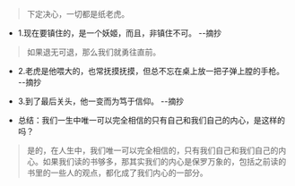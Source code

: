 >下定决心，一切都是纸老虎。

- 1.现在要镇住的，是一个妖姬，而且，非镇住不可。 --摘抄

>如果退无可退，那么我们就勇往直前。

- 2.老虎是他喂大的，也常抚摸抚摸，但总不忘在桌上放一把子弹上膛的手枪。 --摘抄

- 3.到了最后关头，他一变而为笃于信仰。 --摘抄

- 总结：我们一生中唯一可以完全相信的只有自己和我们自己的内心，是这样的吗？

>是的，在人生中，我们唯一可以完全相信的，只有我们自己和我们自己的内心。如果我们读的书够多，那其实我们的内心是保罗万象的，包括之前读的书里的一些人的观点，都化成了我们内心的一部分。

